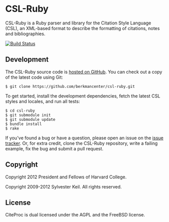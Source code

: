 CSL-Ruby
========
CSL-Ruby is a Ruby parser and library for the Citation Style Language (CSL),
an XML-based format to describe the formatting of citations, notes and
bibliographies.

[![Build Status](https://secure.travis-ci.org/berkmancenter/csl-ruby.png?branch=master)](http://travis-ci.org/berkmancenter/csl-ruby)

Development
-----------
The CSL-Ruby source code is [hosted on GitHub](https://github.com/berkmancenter/csl-ruby).
You can check out a copy of the latest code using Git:

    $ git clone https://github.com/berkmancenter/csl-ruby.git
    
To get started, install the development dependencies, fetch the latest CSL
styles and locales, and run all tests:

    $ cd csl-ruby
    $ git submodule init
    $ git submodule update
    $ bundle install
    $ rake

If you've found a bug or have a question, please open an issue on the
[issue tracker](https://github.com/berkmancenter/csl-ruby/issues).
Or, for extra credit, clone the CSL-Ruby repository, write a failing
example, fix the bug and submit a pull request.


Copyright
---------
Copyright 2012 President and Fellows of Harvard College.

Copyright 2009-2012 Sylvester Keil. All rights reserved.

License
-------
CiteProc is dual licensed under the AGPL and the FreeBSD license.
